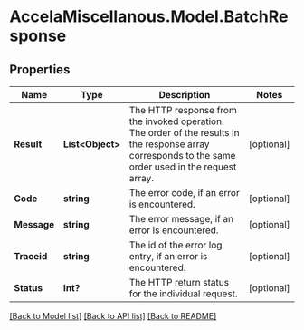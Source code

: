 # AccelaMiscellanous.Model.BatchResponse
## Properties

Name | Type | Description | Notes
------------ | ------------- | ------------- | -------------
**Result** | **List&lt;Object&gt;** | The HTTP response from the invoked operation. The order of the results in the response array corresponds to the same order used in the request array. | [optional] 
**Code** | **string** | The error code, if an error is encountered. | [optional] 
**Message** | **string** | The error message, if an error is encountered. | [optional] 
**Traceid** | **string** | The id of the error log entry, if an error is encountered. | [optional] 
**Status** | **int?** | The HTTP return status for the individual request. | [optional] 

[[Back to Model list]](../README.md#documentation-for-models) [[Back to API list]](../README.md#documentation-for-api-endpoints) [[Back to README]](../README.md)

